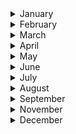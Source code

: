 
<details><summary>January</summary>

##### 7-01-2022
* [How Disgust Explains Everything](https://www.nytimes.com/2021/12/27/magazine/disgust-science.html) #science #psychology #insight

##### 14-01-2022
* [Economists Pin More Blame on Tech for Rising Inequality](https://www.nytimes.com/2022/01/11/technology/income-inequality-technology.html) #economics #tech #insight
  
##### 22-01-2022
* [Beauty filters are changing the way young girls see themselves](https://www.technologyreview.com/2021/04/02/1021635/beauty-filters-young-girls-augmented-reality-social-media/) #ai #tech #insight #psychology #culture
  
</p>
</details>
<details><summary>February</summary>

##### 2-02-2022
* [What Makes Group Decisions Go Wrong. And Right](https://nautil.us/what-makes-group-decisions-go-wrong-and-right-13408/) #society #insight #paradox
  
##### 5-02-2022
* [The World Needs More Scientist-Surfers](https://www.outsideonline.com/outdoor-adventure/environment/the-world-needs-more-scientist-surfers/) #science #insight #nature #mindset

##### 9-02-2022
* [The Calculated Madness of Marc-André Leclerc](https://www.climbing.com/people/profile-of-alpinist-marc-andre-leclerc/) #climber #cerro #torre #nature #mindset

##### 12-02-2022
* [Decoding Dickens’s Secret Notes to Himself, One Symbol at a Time](https://www.nytimes.com/2022/02/08/books/charles-dickens-secret-notes.html) #science #insight #literature #AI

##### 17-02-2022
* [How China captured Hollywood](https://www.theatlantic.com/international/archive/2022/02/china-captured-hollywood/621618/) #china #cinema #insight #business #paradox

##### 26-02-2022
* [Jack London’s Candid 1903 Advice to Writers Trying to Get Into Print](https://slate.com/human-interest/2015/07/jack-london-the-author-s-writing-advice.html) #advice #literature #insight
  
#### 27-02-2022
* [You Can Learn to Love Being Alone](https://www.nytimes.com/2022/02/24/well/live/solitude-benefit-mental-health-advice.html) #insight #nytimes
</p>
</details>
<details><summary>March</summary>

##### 4-01-2022
* [What Was the TED Talk?](https://www.thedriftmag.com/what-was-the-ted-talk/) #insight #ideas #thedriftmag
  
#### 7-03-22
* [Apple may have finally gotten too big for its unusual corporate structure](https://www.vox.com/new-money/2016/11/27/13706776/apple-functional-divisional) #insight #paradox #corporate #economy

#### 10-03-22
 * [How Air Pollution Across America Reflects Racist Policy From the 1930s](https://www.nytimes.com/2022/03/09/climate/redlining-racism-air-pollution.html) #insight #racism #pollution #social #science

#### 13-03-22
 * [How a Mystery Illness Cost One Writer a Decade of Health](https://www.nytimes.com/2022/03/01/books/review/invisible-kingdom-chronic-illness-meghan-orourke.html?action=click&algo=bandit-all-surfaces-shadow-lda-unique&alpha=0.05&block=editors_picks_recirc&fellback=false&imp_id=419340371&impression_id=3f75b568-9ff7-11ec-a483-9b38460ea997&index=2&pgtype=Article&pool=pool%2Fe76d7165-92f7-4bd2-bc6e-298322d3680a&region=footer&req_id=792060054&shadow_vec_sim=0&surface=eos-home-featured&variant=1_bandit-shadow-lda-unique-alpha-0.05) #insight #racism #disease #health #science
  
#### 18-03-2022
  * [Inside Big Tech’s Race to Patent Everything](https://www.wired.com/story/big-tech-patent-intellectual-property/) #technology #it #patents

#### 23-03-2022
  * [The story of Playdate](https://panic.com/blog/the-story-of-playdate/) #idea #development #product #gestalt #design #ethos
  
#### 24-03-2022
  * [Russia has already lost](https://www.thedrive.com/the-war-zone/44592/russia-has-already-lost) #insight #strategy #war #logistics #ethos
  
#### 29-03-2022
  * [How we make sense of Time](https://www.nytimes.com/2021/12/31/us/new-years-time-sense.html) #insight #time #music
</p>
</details>
<details><summary>April</summary>

##### 9-04-2022
* [Germany Reckons With Wagner: Cultural Jewel, or National Shame?](https://www.nytimes.com/2022/04/08/arts/music/wagner-exhibition-deutsches-historisches-museum.html) #music #legacy #insight #wagner
  
#### 17-04-2022
* [How Nadia Boulanger Raised a Generation of Composers](https://www.youtube.com/watch?v=dCGLeOMYcQM) #music #insight #theory #ideas
  
#### 23-04-2022
* [What Regret Tells Us](https://nautil.us/what-regret-tells-us-16264/) #science #neurosciences #insight #behaviour #social

#### 26-04-2022
* [An ocean of noise: how sonic pollution is hurting marine life](https://www.theguardian.com/environment/2022/apr/12/ocean-of-noise-sonic-pollution-hurting-marine-life) #insight #environment #the_guardian #ocean #sonic #pollution
  
#### 27-04-2022
* [Robots Show Us Who We Are](https://nautil.us/robots-show-us-who-we-are-15761/) #insight #ideas #ai

#### 30-04-2022
* [Russia Is Being Hacked at an Unprecedented Scale](https://www.wired.co.uk/article/russia-hacked-attacks) #DDoS #Russia #cyberwar #security
</p>
</details>
<details><summary>May</summary>

##### 6-05-2022
* [An ode to science](https://wyss.harvard.edu/news/an-ode-to-science/) #science #insight #creativity
  
#### 13-05-2022
* [I Have to Admit, I Have a Very Low Opinion of Human Beings](https://nautil.us/i-have-to-admit-i-have-a-very-low-opinion-of-human-beings-16884/) #science #neuroscience #ants
  
#### 15-05-2022
* [Love is biological bribery](https://nautil.us/love-is-biological-bribery-14058/) #science #evolution #insight

#### 27-05-2022
* [What cold-water swimming taught me about mindfulness](https://www.outsideonline.com/outdoor-adventure/water-activities/cold-water-swimming-mindfulness/) #mind #nature #swimming #self-perception

#### 31-05-2022
* [Did cars rescue our cities from horses?](https://nautil.us/did-cars-rescue-our-cities-from-horses-13130/)
  
</p>
</details>
<details><summary>June</summary>

##### 15-06-2022
* [How to Design a Product That Is Easy to Repair](https://www.wsj.com/articles/design-repairable-products-consumers-11653506069) #sustainability #marketing #insight
* [Colorado Fixes Wheelchair Repair with New Bill](https://www.nytimes.com/2022/01/11/technology/income-inequality-technology.html](https://www.ifixit.com/News/60846/colorado-fixes-wheelchair-repair-with-new-bill)) #inequality #tech #disabilities

#### 30-06-2022
* [The History of CTRL + ALT + DELETE](https://www.mentalfloss.com/article/51674/history-ctrl-alt-delete?utm_source=digg) #insight #IBM #Gates #Microsoft #history

</p>
</details>
<details><summary>July</summary>

##### 03-07-2022
* [The Lindy effect](https://en.wikipedia.org/wiki/Lindy_effect) #economy #theory #insight
  
#### 06-07-2022
* [Japan’s secret to taming the coronavirus: peer pressure](https://www.japantimes.co.jp/news/2022/07/03/national/japan-coronavirus-peer-pressure/) #sociology #covid #social_science

#### 08-07-2022
* [The Island That Humans Can’t Conquer](https://hakaimagazine.com/features/the-island-humans-cant-conquer/) #nature #history #politics

#### 11-07-2022
* [A New Database Reveals How Much Humans Are Messing With Evolution](https://www.wired.co.uk/article/database-humans-messing-with-evolution) #science #insight #evolution
  
#### 14-07-2022
 * [The Well-Tempered Synthesizer. Wendy Carlos’s music of the spheres](https://harpers.org/archive/2020/10/the-well-tempered-synthesizer-wendy-carlos-amanda-swell/) #music #review #Bach #synth #insight
  
#### 21-07-2022
 * [The World Can’t Wean Itself Off Chinese Lithium](https://www.wired.co.uk/article/china-lithium-mining-production#intcid=_wired-uk-bottom-recirc_82070e90-515c-4db0-ab8b-32b273b89352_similar2-3) #economics #china #lithium #ecology
</p>
</details>
<details><summary>August</summary>

#### 02-08-2022
 * [For decades, cartographers have been hiding covert illustrations inside of Switzerland’s official maps](https://eyeondesign.aiga.org/for-decades-cartographers-have-been-hiding-covert-illustrations-inside-of-switzerlands-official-maps/) #maps #cartography #hidden
  
 * [‘Mind-blowing’: Why do men’s paintings cost 10 times more than women’s?](https://www.theguardian.com/artanddesign/2022/aug/02/painting-gender-pay-gap-recalculating-art) #insight #art #marketing
  
#### 20-08-2022
  * [The Rise of the Worker Productivity Score](https://www.nytimes.com/interactive/2022/08/14/business/worker-productivity-tracking.html) #work #insight 

#### 25-08-2022
  * [A Reply to Christopher Hamacher's "Zen Has No Morals!"](https://www.thezensite.com/ZenEssays/CriticalZen/A_Reply_to_Christopher_Hammacher.html) #zen #insight #buddhism
  
#### 30-08-2022
  * [A Star Maestro, fighting brain cancer, finds Peace in Music](https://www.nytimes.com/2022/08/30/arts/music/michael-tilson-thomas-tanglewood.html) #music #insight #buddhism
</p>
</details>
<details><summary>September</summary>

##### 16-09-2022
* [Billionaire No More: Patagonia Founder Gives Away the Company](https://www.nytimes.com/2022/09/14/climate/patagonia-climate-philanthropy-chouinard.html?searchResultPosition=7) #patagonia #environment #insight #capitalism #disruption #lateral_thinking

##### 22-09-2022
* [The animal translators](https://www.nytimes.com/2022/08/30/science/translators-animals-naked-mole-rats.html?action=click&module=RelatedLinks&pgtype=Article) #insight #animals #nature #machine_learning
  
##### 23-09-2022
* [Ashram Tapes: The devotional music of Alice Coltrane Turiyasangitananda](https://ashramtapes.com/) #music #documentary
  
##### 26-09-2022
* [How Coltrane broke "My favorite things"](https://www.youtube.com/watch?v=Bg1RGmyl-_A&ab_channel=Polyphonic)) #music #documentary #insight

##### 28-09-2022
* [The most feared song in jazz, explained](https://www.youtube.com/watch?v=62tIvfP9A2w) #coltrane #chord #insight #creativity #disruption
  
##### 30-09-2022
* [Can Smartphones Help Predict Suicide?](https://www.youtube.com/watch?v=62tIvfP9A2w) #behavior #health #insight #data #disruption
</p>
</details>
<details><summary>November</summary>

##### 4-11-2022
* [Are Metal Fans Angrier than Jazz Fans? A Genre-Wise Exploration of the Emotional Language of Music Listeners on Reddit](https://research.deezer.com/publication/2021/11/07/ismir-mishra.html) #emotional #machine_learning #insight #research #reddit

##### 28-11-2022
* [AI experts are increasingly afraid of what they’re creating](https://www.vox.com/the-highlight/23447596/artificial-intelligence-agi-openai-gpt3-existential-risk-human-extinction)) #ai #paradigm #insight #creativity #disruption #paradox

* [Lawsuit Takes Aim at the Way A.I. Is Built](https://www.nytimes.com/2022/11/23/technology/copilot-microsoft-ai-lawsuit.html) #paradox #github #lawsuit #copyright #law
</p>
</details>
<details><summary>December</summary>

##### 1-12-2022
* [Strange coincidences: Are they fluke events or acts of God?](https://www.latimes.com/california/story/2022-12-01/how-coincidences-help-us-make-sense-of-the-world) #insight #serendipity 

##### 3-12-2022
* [Apple Tracks You More Than You Think](https://www.wired.co.uk/article/apple-iphone-privacy-analytics-security-roundup) #security #insight #tracking #cybersecurity
  
#### 6-12-2022
* [‘Nobody knows what’s wrong with me’ – life with an undiagnosed condition](https://www.theguardian.com/lifeandstyle/2022/dec/06/nobody-knows-what-is-wrong-with-me-life-with-an-undiagnosed-condition) #health #inmune #condition

### 9-12-2022
* [We Can Cure Disease by Editing a Person’s DNA. Why Aren’t We?](https://www.nytimes.com/2022/12/09/opinion/crispr-gene-editing-cures.html) #DNA #Health

### 10-12-2022
* [Our 14,400-Year-Old Relationship with Bread](https://blogs.scientificamerican.com/anthropology-in-practice/our-14-400-year-old-relationship-with-bread/) #science #insight #history #bread #smithsonian

### 13-12-2022
* [The AI Team that Brought Back Andy Warhol](https://www.frieze.com/article/ai-team-brought-back-andy-warhol) #ai #art #recreation

### 14-12-2022
* [Why 21 cm is the magic length for the Universe](https://bigthink.com/starts-with-a-bang/21cm-magic-length/?utm_source=pocket_discover_science) #science #insight #universe

### 15-12-2022
* [How an Early Oil Industry Study Became Key in Climate Lawsuits](https://e360.yale.edu/features/climate-lawsuits-oil-industry-research?utm_source=pocket_discover_science) #environment #yale #law #science
 
### 21-12-2022
* [How digital technology is helping decode the sounds of Nature](https://e360.yale.edu/features/bioacoustics-nature-sounds-digital-technology) #sound #nature #decode
  
### 26-12-2022
* [How Anger Affects the Body](https://www.nytimes.com/2022/12/17/style/anger-body-health-effects.html) #emotion #body #brain #insight
</p>
</details>
